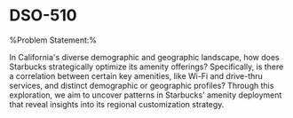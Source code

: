 # DSO-510

%Problem Statement:%

In California's diverse demographic and geographic landscape, how does Starbucks strategically optimize its amenity offerings? Specifically, is there a correlation between certain key amenities, like Wi-Fi and drive-thru services, and distinct demographic or geographic profiles? Through this exploration, we aim to uncover patterns in Starbucks' amenity deployment that reveal insights into its regional customization strategy.
